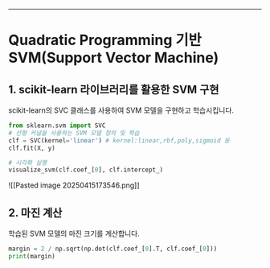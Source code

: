 
---
# Quadratic Programming 기반 SVM(Support Vector Machine)

## 1. scikit-learn 라이브러리를 활용한 SVM 구현
scikit-learn의 SVC 클래스를 사용하여 SVM 모델을 구현하고 학습시킵니다.

```python
from sklearn.svm import SVC
# 선형 커널을 사용하는 SVM 모델 정의 및 학습
clf = SVC(kernel='linear') # kernel:linear,rbf,poly,sigmoid 등
clf.fit(X, y)

# 시각화 실행
visualize_svm(clf.coef_[0], clf.intercept_)
```

![[Pasted image 20250415173546.png]]

## 2. 마진 계산
학습된 SVM 모델의 마진 크기를 계산합니다.

```python
margin = 2 / np.sqrt(np.dot(clf.coef_[0].T, clf.coef_[0]))
print(margin)
```




